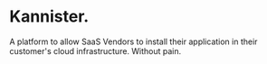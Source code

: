 # Kannister.

A platform to allow SaaS Vendors to install their application in their customer's cloud infrastructure. Without pain.
